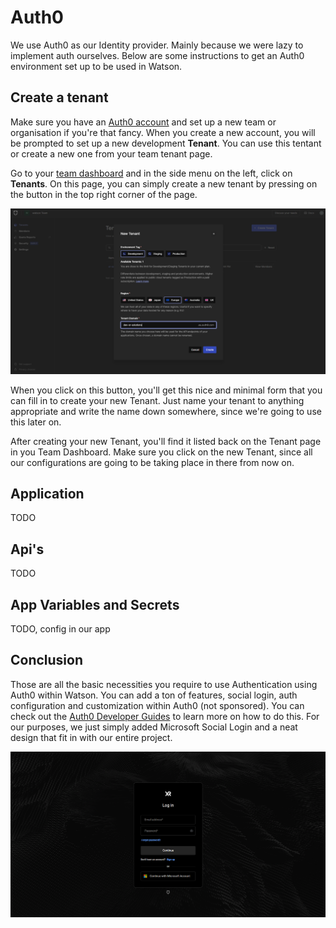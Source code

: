 # Auth0
We use Auth0 as our Identity provider. Mainly because we were lazy to implement auth ourselves. Below are some instructions to get an Auth0 environment set up to be used in Watson.

## Create a tenant
Make sure you have an [Auth0 account](https://auth0.com/signup) and set up a new team or organisation if you're that fancy. When you create a new account, you will be prompted to set up a new development **Tenant**. You can use this tentant or create a new one from your team tenant page.

Go to your [team dashboard](https://accounts.auth0.com/teams/) and in the side menu on the left, click on **Tenants**. On this page, you can simply create a new tenant by pressing on the button in the top right corner of the page.

![Screenshot of the Auth0 Tenant Form](../../../images/integrations/auth0-step-2.png)

When you click on this button, you'll get this nice and minimal form that you can fill in to create your new Tenant. Just name your tenant to anything appropriate and write the name down somewhere, since we're going to use this later on.

After creating your new Tenant, you'll find it listed back on the Tenant page in you Team Dashboard. Make sure you click on the new Tenant, since all our configurations are going to be taking place in there from now on. 

## Application
TODO

## Api's
TODO

## App Variables and Secrets
TODO, config in our app

## Conclusion
Those are all the basic necessities you require to use Authentication using Auth0 within Watson. You can add a ton of features, social login, auth configuration and customization within Auth0 (not sponsored). You can check out the [Auth0 Developer Guides](https://developer.auth0.com/resources) to learn more on how to do this. For our purposes, we just simply added Microsoft Social Login and a neat design that fit in with our entire project.

![Screenshot of our Auth Screen](../../../images/app-screenshots/auth-screen.png)
